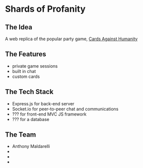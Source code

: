# Shards of Profanity

## The Idea
A web replica of the popular party game, [Cards Against Humanity](https://cardsagainsthumanity.com/)

## The Features
* private game sessions
* built in chat
* custom cards


## The Tech Stack
* Express.js for back-end server
* Socket.io for peer-to-peer chat and communications
* ??? for front-end MVC JS framework
* ??? for a database

## The Team
* Anthony Maldarelli
*
*
*

